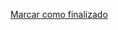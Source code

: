 <a onclick="test()" href="https://fx-learning.mgait.services:8443/finish/ansible-handlers" target="_parent" class="btn primary-btn">Marcar como finalizado</a>
